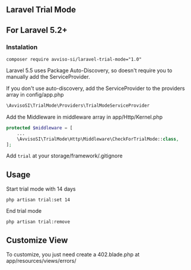 ## Laravel Trial Mode

## For Laravel 5.2+

### Instalation

```shell
composer require avviso-si/laravel-trial-mode="1.0"
```

Laravel 5.5 uses Package Auto-Discovery, so doesn't require you to manually add the ServiceProvider.

If you don't use auto-discovery, add the ServiceProvider to the providers array in config/app.php

```php
\AvvisoSI\TrialMode\Providers\TrialModeServiceProvider
```

Add the Middleware in middleware array in app/Http/Kernel.php

```php
protected $middleware = [
    ...
    \AvvisoSI\TrialMode\Http\Middleware\CheckForTrialMode::class,
];
```

Add `trial` at your storage/framework/.gitignore 

## Usage

Start trial mode with 14 days

```shell
php artisan trial:set 14
```

End trial mode

```shell
php artisan trial:remove
```

## Customize View

To customize, you just need create a 402.blade.php at app/resources/views/errors/